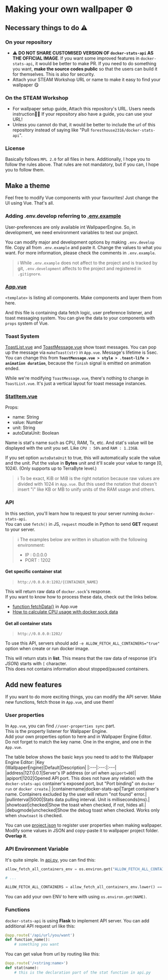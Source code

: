 # Making your own wallpaper ⚙️

## Necessary things to do ⚠️

### On your repository
- ⚠️ **DO NOT SHARE CUSTOMISED VERSION OF `docker-stats-api` AS THE OFFICIAL IMAGE**.
If you want some improved features in `docker-stats-api`, it would be better to make PR.
If you need to do something you want, **make the source codes public** so that the users can build it for themselves.
This is also for security.
- Attach your STEAM Workshop URL or name to make it easy to find your wallpaper 😋

### On the STEAM Workshop
- For wallpaper setup guide, Attach this repository's URL. Users needs instruction📜🫠
If your repository also have a guide, you can use your URL!
- Unless you cannot do that, it would be better to include the url of this repository instead of saying like "Pull `foresthouse2316/docker-stats-api`".

### License
Basically follows `MPL 2.0` for all files in here.
Additionally, I hope you to follow the rules above.
That rules are not mandatory, but if you can, I hope you to follow them.


## Make a theme
Feel free to modify Vue components with your favourites!
Just change the UI using Vue. That's all.

### Adding .env.develop referring to [.env.example](../.env.example)
User-preferences are only available int WallpaperEngine.
So, in development, we need environment variables to test our project.

You can modify major and development options by making `.env.develop` file.
Copy all from `.env.example` and paste it.
Change the values to what you want.
For more information, please check the comments in `.env.example`.
> ℹ️ While `.env.example` does not affect to the project and is tracked by git, `.env.development` affects to the project and registered in `.gitignore`.



### [App.vue](../src/App.vue)
`<template>` is listing all components.
Make components and layer them from here.

And this file is containing data fetch logic, user preference listener, and toast messaging system.
You can give the data to your components with `props` system of Vue.

### Toast System
[ToastList.vue](../src/components/ToastList.vue) and [ToastMessage.vue](../src/components/ToastMessage.vue) show toast messages.
You can pop up the message via `makeToast(str)` in `App.vue`.
Message's lifetime is 5sec.
You can change this from **`ToastMessage.vue > style > .toast-life > animation duration`**, because the `finish` signal is emitted on animation ended.

While we're modifying `ToastMessage.vue`, there's nothing to change in `ToastList.vue`.
It's just a vertical layout for toast message instances.

### [StatItem.vue](../src/components/StatItem.vue)
Props:
- name: String
- value: Number
- unit: String
- autoDataUnit: Boolean

Name is stat's name such as CPU, RAM, Tx, etc.
And stat's value will be displayed with the unit you set.
Like `CPU : 50%` and `RAM : 1.23GB`.
![]()

If you set option `autoDataUnit` to true, this will automatically scale the value and the unit.
Put the value in **Bytes** unit and it'll scale your value to range [0, 1024).
(Only supports up to TerraByte level.)

> ℹ️ To be exact, KiB or MiB is the right notation
because raw values are divided with 1024 in `App.vue`.
But this used the notation that doesn't insert "i" like KB or MB to unify units of the RAM usage and others.

### API
In this section, you'll learn how to request to your server running `docker-stats-api`.\
You can use `fetch()` in JS, `request` moudle in Python to send **GET** request to your server.

> ℹ️ The examples below are written in situation with the following environment:
> - IP : 0.0.0.0
> - PORT : 1202

#### Get specific container stat
> `http://0.0.0.0:1202/{CONTAINER_NAME}`

This will return raw data of `docker.sock`'s response.\
If you want to know how to process these data, check out the links below.
- [function fetchData()](../src/App.vue) in App.vue
- [How to calculate CPU usage with docker.sock data](https://stackoverflow.com/questions/75220768/calculate-cpu-percentage-of-a-docker-container-based-on-cpustats-and-precpustats)

#### Get all container stats
> `http://0.0.0.0:1202/`

To use this API, servers should add `-e ALLOW_FETCH_ALL_CONTAINERS="true"` option when create or run docker image.

This will return stats in **list**.
This means that the raw data of response (_it's JSON_) starts with `[` character.\
This does not contains information about stopped/paused containers.


## Add new features
If you want to do more exciting things, you can modify the API server.
Make new functions, fetch those in `App.vue`, and use them!

### User properties
In `App.vue`, you can find `//user-properties sync` part.\
This is the property listener for Wallpaper Engine.\
Add your own properties option to here and in Wallpaper Engine Editor.\
Do not forget to match the key name. One in the engine, and one in the `App.vue`.

The table below shows the basic keys you need to add to the Wallpaper Engine Editor:
|Key<br/>(WallpaperEngine)|Default|Description|
|:---|:---:|:---|
|address|127.0.0.1|Server's IP address (or url when `apiport=80`)|
|apiport|1202|Opened API port. This does not have any relation with the `docker-stats-api` container's exposed port, but "Port binding" on `docker run` or `docker create`.|
|containername|docker-stats-api|Target container's name. Containers excluded by the user will return "not found" error.|
|pullinterval|5000|Stats data pulling interval. Unit is milliseconds(ms).|
|showtoast|checked|Show the toast when checked, if not, hides all.|
|debugmode|unchecked|Show the debug toast when checked. Works only when `showtoast` is checked.

You can use [project.json](../project.json) to register user properties when making wallpaper.
Modify some values in JSON and copy-paste it to wallpaper project folder. **Overlap it**.

### API Environment Variable
It's quite simple.
In [api.py](../docker-stats-api/api.py), you can find this:

```py
allow_fetch_all_containers_env = os.environ.get("ALLOW_FETCH_ALL_CONTAINERS")

# ...

ALLOW_FETCH_ALL_CONTAINERS = allow_fetch_all_containers_env.lower() == "true" if allow_fetch_all_containers_env else False
```

You can add your own ENV to here with using `os.environ.get(NAME)`.

### Functions
`docker-stats-api` is using **Flask** to implement API server.
You can add additional API request url like this:

```py
@app.route('/api/url/you/want')
def function_name():
    # something you want
```

You can get value from url by routing like this:
```py
@app.route('/<string:name>')
def stat(name):
    # this is the declaration part of the stat function in api.py
```

